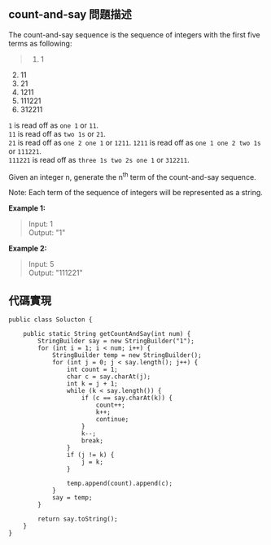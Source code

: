 ## count-and-say 問題描述

The count-and-say sequence is the sequence of integers with the first five terms as following:

> 1. 1
2. 11
3. 21
4. 1211
5. 111221
6. 312211

``1`` is read off as ``one 1`` or ``11``.  
``11`` is read off as ``two 1s`` or ``21``.   
``21`` is read off as ``one 2 one 1`` or ``1211``.
``1211`` is read off as ``one 1 one 2 two 1s`` or ``111221``.      
``111221`` is read off as ``three 1s two 2s one 1`` or ``312211``.

Given an integer n, generate the n<sup>th</sup> term of the count-and-say sequence.

Note: Each term of the sequence of integers will be represented as a string.

**Example 1:**  
>  Input: 1  
Output: "1"

**Example 2:**  
> Input: 5  
Output: "111221"

## 代碼實現
```
public class Solucton {

	public static String getCountAndSay(int num) {
		StringBuilder say = new StringBuilder("1");
		for (int i = 1; i < num; i++) {
			StringBuilder temp = new StringBuilder();
			for (int j = 0; j < say.length(); j++) {
				int count = 1;
				char c = say.charAt(j);
				int k = j + 1;
				while (k < say.length()) {
					if (c == say.charAt(k)) {
						count++;
						k++;
						continue;
					}
					k--;
					break;
				}
				if (j != k) {
					j = k;
				}

				temp.append(count).append(c);
			}
			say = temp;
		}

		return say.toString();
	}
}

```


